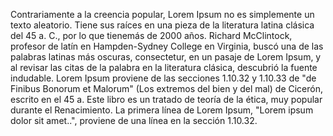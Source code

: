 Contrariamente a la creencia popular, Lorem Ipsum no es 
simplemente un texto aleatorio. Tiene sus raíces en una pieza de la literatura latina clásica del 45 a. C., por lo que tienemás de 2000 años. Richard McClintock, profesor de latín en
 Hampden-Sydney College en Virginia, buscó una de las palabras latinas más oscuras, consectetur, en un pasaje de Lorem Ipsum, y al revisar las citas de la palabra en la 
 literatura clásica, descubrió la fuente indudable. Lorem Ipsum proviene de las secciones 1.10.32 y 1.10.33 de "de Finibus Bonorum et Malorum" (Los extremos del bien y del mal)
  de Cicerón, escrito en el 45 a. Este libro es un tratado de teoría de la ética, muy popular durante el Renacimiento. La primera línea de Lorem Ipsum, "Lorem ipsum dolor sit 
  amet..", proviene de una línea en la sección 1.10.32.